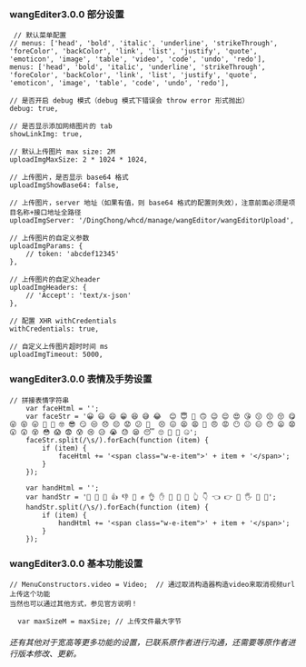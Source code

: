 ### wangEditer3.0.0 部分设置  ###
     // 默认菜单配置
    // menus: ['head', 'bold', 'italic', 'underline', 'strikeThrough', 'foreColor', 'backColor', 'link', 'list', 'justify', 'quote', 'emoticon', 'image', 'table', 'video', 'code', 'undo', 'redo'],
    menus: ['head', 'bold', 'italic', 'underline', 'strikeThrough', 'foreColor', 'backColor', 'link', 'list', 'justify', 'quote', 'emoticon', 'image', 'table', 'code', 'undo', 'redo'],

    // 是否开启 debug 模式（debug 模式下错误会 throw error 形式抛出）
    debug: true,

    // 是否显示添加网络图片的 tab
    showLinkImg: true,

    // 默认上传图片 max size: 2M
    uploadImgMaxSize: 2 * 1024 * 1024,

    // 上传图片，是否显示 base64 格式
    uploadImgShowBase64: false,

    // 上传图片，server 地址（如果有值，则 base64 格式的配置则失效），注意前面必须是项目名称+接口地址全路径
    uploadImgServer: '/DingChong/whcd/manage/wangEditor/wangEditorUpload',

    // 上传图片的自定义参数
    uploadImgParams: {
        // token: 'abcdef12345'
    },

    // 上传图片的自定义header
    uploadImgHeaders: {
        // 'Accept': 'text/x-json'
    },

    // 配置 XHR withCredentials
    withCredentials: true,

    // 自定义上传图片超时时间 ms
    uploadImgTimeout: 5000,

### wangEditer3.0.0 表情及手势设置  ###
    // 拼接表情字符串
        var faceHtml = '';
        var faceStr = '😀 😃 😄 😁 😆 😅 😂  😊 😇 🙂 🙃 😉 😌 😍 😘 😗 😙 😚 😋 😜 😝 😛 🤑 🤗 🤓 😎 😏 😒 😞 😔 😟 😕 🙁  😣 😖 😫 😩 😤 😠 😡 😶 😐 😑 😯 😦 😧 😮 😲 😵 😳 😱 😨 😰 😢 😥 😭 😓 😪 😴 🙄 🤔 😬 🤐';
        faceStr.split(/\s/).forEach(function (item) {
            if (item) {
                faceHtml += '<span class="w-e-item">' + item + '</span>';
            }
        });

        var handHtml = '';
        var handStr = '🙌 👏 👋 👍 👎 👊 ✊ ️👌 ✋ 👐 💪 🙏 ️👆 👇 👈 👉 🖕 🖐 🤘 🖖';
        handStr.split(/\s/).forEach(function (item) {
            if (item) {
                handHtml += '<span class="w-e-item">' + item + '</span>';
            }
        });


### wangEditer3.0.0 基本功能设置  ###
    // MenuConstructors.video = Video;  // 通过取消构造器构造video来取消视频url上传这个功能
    当然也可以通过其他方式，参见官方说明！

      var maxSizeM = maxSize; // 上传文件最大字节

###### 还有其他对于宽高等更多功能的设置，已联系原作者进行沟通，还需要等原作者进行版本修改、更新。 #####